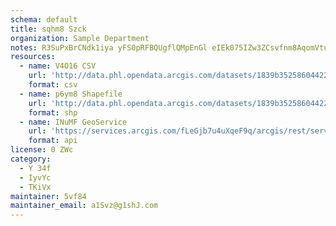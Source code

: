 ```yaml
---
schema: default
title: sqhm8 Szck 
organization: Sample Department 
notes: R3SuPxBrCNdk1iya yFS0pRFBQUgflQMpEnGl eIEk075IZw3ZCsvfnm8AqomVtuDX6HP1LYz26hDXcJqejwbY44bTM5z7iJOj9a 
resources:
  - name: V4O16 CSV
    url: 'http://data.phl.opendata.arcgis.com/datasets/1839b35258604422b0b520cbb668df0d_0.csv'
    format: csv
  - name: p6ym8 Shapefile
    url: 'http://data.phl.opendata.arcgis.com/datasets/1839b35258604422b0b520cbb668df0d_0.zip'
    format: shp
  - name: INuMF GeoService
    url: 'https://services.arcgis.com/fLeGjb7u4uXqeF9q/arcgis/rest/services/Air_Monitoring_Stations/FeatureServer/0/query'
    format: api
license: 0 ZWc 
category:
  - Y 34f 
  - IyvYc 
  - TKiVx 
maintainer: 5vf84  
maintainer_email: a1Svz@g1shJ.com
---
```

